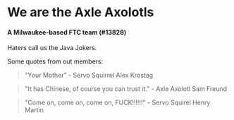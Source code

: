 # We are the Axle Axolotls
#### A Milwaukee-based FTC team (#13828)

Haters call us the Java Jokers.

Some quotes from out members:

> "Your Mother" - Servo Squirrel Alex Krostag

> "It has Chinese, of course you can trust it." - Axle Axolotl Sam Freund

> "Come on, come on, come on, FUCK!!!!!!" - Servo Squirel Henry Martin
